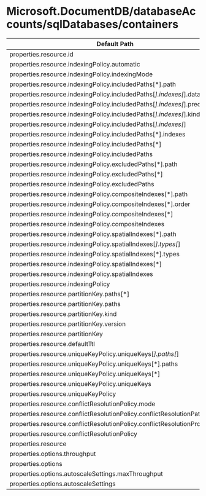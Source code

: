# Microsoft.DocumentDB/databaseAccounts/sqlDatabases/containers

| Default Path | Alias |
|---|---|
| properties.resource.id | Microsoft.DocumentDB/databaseAccounts/sqlDatabases/containers/resource.id |
| properties.resource.indexingPolicy.automatic | Microsoft.DocumentDB/databaseAccounts/sqlDatabases/containers/resource.indexingPolicy.automatic |
| properties.resource.indexingPolicy.indexingMode | Microsoft.DocumentDB/databaseAccounts/sqlDatabases/containers/resource.indexingPolicy.indexingMode |
| properties.resource.indexingPolicy.includedPaths[*].path | Microsoft.DocumentDB/databaseAccounts/sqlDatabases/containers/resource.indexingPolicy.includedPaths[*].path |
| properties.resource.indexingPolicy.includedPaths[*].indexes[*].dataType | Microsoft.DocumentDB/databaseAccounts/sqlDatabases/containers/resource.indexingPolicy.includedPaths[*].indexes[*].dataType |
| properties.resource.indexingPolicy.includedPaths[*].indexes[*].precision | Microsoft.DocumentDB/databaseAccounts/sqlDatabases/containers/resource.indexingPolicy.includedPaths[*].indexes[*].precision |
| properties.resource.indexingPolicy.includedPaths[*].indexes[*].kind | Microsoft.DocumentDB/databaseAccounts/sqlDatabases/containers/resource.indexingPolicy.includedPaths[*].indexes[*].kind |
| properties.resource.indexingPolicy.includedPaths[*].indexes[*] | Microsoft.DocumentDB/databaseAccounts/sqlDatabases/containers/resource.indexingPolicy.includedPaths[*].indexes[*] |
| properties.resource.indexingPolicy.includedPaths[*].indexes | Microsoft.DocumentDB/databaseAccounts/sqlDatabases/containers/resource.indexingPolicy.includedPaths[*].indexes |
| properties.resource.indexingPolicy.includedPaths[*] | Microsoft.DocumentDB/databaseAccounts/sqlDatabases/containers/resource.indexingPolicy.includedPaths[*] |
| properties.resource.indexingPolicy.includedPaths | Microsoft.DocumentDB/databaseAccounts/sqlDatabases/containers/resource.indexingPolicy.includedPaths |
| properties.resource.indexingPolicy.excludedPaths[*].path | Microsoft.DocumentDB/databaseAccounts/sqlDatabases/containers/resource.indexingPolicy.excludedPaths[*].path |
| properties.resource.indexingPolicy.excludedPaths[*] | Microsoft.DocumentDB/databaseAccounts/sqlDatabases/containers/resource.indexingPolicy.excludedPaths[*] |
| properties.resource.indexingPolicy.excludedPaths | Microsoft.DocumentDB/databaseAccounts/sqlDatabases/containers/resource.indexingPolicy.excludedPaths |
| properties.resource.indexingPolicy.compositeIndexes[*].path | Microsoft.DocumentDB/databaseAccounts/sqlDatabases/containers/resource.indexingPolicy.compositeIndexes[*].path |
| properties.resource.indexingPolicy.compositeIndexes[*].order | Microsoft.DocumentDB/databaseAccounts/sqlDatabases/containers/resource.indexingPolicy.compositeIndexes[*].order |
| properties.resource.indexingPolicy.compositeIndexes[*] | Microsoft.DocumentDB/databaseAccounts/sqlDatabases/containers/resource.indexingPolicy.compositeIndexes[*] |
| properties.resource.indexingPolicy.compositeIndexes | Microsoft.DocumentDB/databaseAccounts/sqlDatabases/containers/resource.indexingPolicy.compositeIndexes |
| properties.resource.indexingPolicy.spatialIndexes[*].path | Microsoft.DocumentDB/databaseAccounts/sqlDatabases/containers/resource.indexingPolicy.spatialIndexes[*].path |
| properties.resource.indexingPolicy.spatialIndexes[*].types[*] | Microsoft.DocumentDB/databaseAccounts/sqlDatabases/containers/resource.indexingPolicy.spatialIndexes[*].types[*] |
| properties.resource.indexingPolicy.spatialIndexes[*].types | Microsoft.DocumentDB/databaseAccounts/sqlDatabases/containers/resource.indexingPolicy.spatialIndexes[*].types |
| properties.resource.indexingPolicy.spatialIndexes[*] | Microsoft.DocumentDB/databaseAccounts/sqlDatabases/containers/resource.indexingPolicy.spatialIndexes[*] |
| properties.resource.indexingPolicy.spatialIndexes | Microsoft.DocumentDB/databaseAccounts/sqlDatabases/containers/resource.indexingPolicy.spatialIndexes |
| properties.resource.indexingPolicy | Microsoft.DocumentDB/databaseAccounts/sqlDatabases/containers/resource.indexingPolicy |
| properties.resource.partitionKey.paths[*] | Microsoft.DocumentDB/databaseAccounts/sqlDatabases/containers/resource.partitionKey.paths[*] |
| properties.resource.partitionKey.paths | Microsoft.DocumentDB/databaseAccounts/sqlDatabases/containers/resource.partitionKey.paths |
| properties.resource.partitionKey.kind | Microsoft.DocumentDB/databaseAccounts/sqlDatabases/containers/resource.partitionKey.kind |
| properties.resource.partitionKey.version | Microsoft.DocumentDB/databaseAccounts/sqlDatabases/containers/resource.partitionKey.version |
| properties.resource.partitionKey | Microsoft.DocumentDB/databaseAccounts/sqlDatabases/containers/resource.partitionKey |
| properties.resource.defaultTtl | Microsoft.DocumentDB/databaseAccounts/sqlDatabases/containers/resource.defaultTtl |
| properties.resource.uniqueKeyPolicy.uniqueKeys[*].paths[*] | Microsoft.DocumentDB/databaseAccounts/sqlDatabases/containers/resource.uniqueKeyPolicy.uniqueKeys[*].paths[*] |
| properties.resource.uniqueKeyPolicy.uniqueKeys[*].paths | Microsoft.DocumentDB/databaseAccounts/sqlDatabases/containers/resource.uniqueKeyPolicy.uniqueKeys[*].paths |
| properties.resource.uniqueKeyPolicy.uniqueKeys[*] | Microsoft.DocumentDB/databaseAccounts/sqlDatabases/containers/resource.uniqueKeyPolicy.uniqueKeys[*] |
| properties.resource.uniqueKeyPolicy.uniqueKeys | Microsoft.DocumentDB/databaseAccounts/sqlDatabases/containers/resource.uniqueKeyPolicy.uniqueKeys |
| properties.resource.uniqueKeyPolicy | Microsoft.DocumentDB/databaseAccounts/sqlDatabases/containers/resource.uniqueKeyPolicy |
| properties.resource.conflictResolutionPolicy.mode | Microsoft.DocumentDB/databaseAccounts/sqlDatabases/containers/resource.conflictResolutionPolicy.mode |
| properties.resource.conflictResolutionPolicy.conflictResolutionPath | Microsoft.DocumentDB/databaseAccounts/sqlDatabases/containers/resource.conflictResolutionPolicy.conflictResolutionPath |
| properties.resource.conflictResolutionPolicy.conflictResolutionProcedure | Microsoft.DocumentDB/databaseAccounts/sqlDatabases/containers/resource.conflictResolutionPolicy.conflictResolutionProcedure |
| properties.resource.conflictResolutionPolicy | Microsoft.DocumentDB/databaseAccounts/sqlDatabases/containers/resource.conflictResolutionPolicy |
| properties.resource | Microsoft.DocumentDB/databaseAccounts/sqlDatabases/containers/resource |
| properties.options.throughput | Microsoft.DocumentDB/databaseAccounts/sqlDatabases/containers/options.throughput |
| properties.options | Microsoft.DocumentDB/databaseAccounts/sqlDatabases/containers/options |
| properties.options.autoscaleSettings.maxThroughput | Microsoft.DocumentDB/databaseAccounts/sqlDatabases/containers/options.autoscaleSettings.maxThroughput |
| properties.options.autoscaleSettings | Microsoft.DocumentDB/databaseAccounts/sqlDatabases/containers/options.autoscaleSettings |

